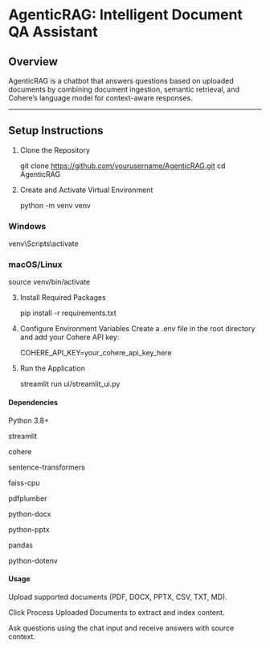 # AgenticRAG: Intelligent Document QA Assistant

## Overview

AgenticRAG is a chatbot that answers questions based on uploaded documents by combining document ingestion, semantic retrieval, and Cohere’s language model for context-aware responses.

---

## Setup Instructions

1. Clone the Repository


    git clone https://github.com/yourusername/AgenticRAG.git
cd AgenticRAG

2. Create and Activate Virtual Environment

    python -m venv venv

### Windows
 venv\Scripts\activate

### macOS/Linux
  source venv/bin/activate

3. Install Required Packages

    pip install -r requirements.txt

4. Configure Environment Variables
   Create a .env file in the root directory and add your Cohere API key:

    COHERE_API_KEY=your_cohere_api_key_here

5. Run the Application

    streamlit run ui/streamlit_ui.py


#### Dependencies
Python 3.8+

streamlit

cohere

sentence-transformers

faiss-cpu

pdfplumber

python-docx

python-pptx

pandas

python-dotenv

#### Usage
Upload supported documents (PDF, DOCX, PPTX, CSV, TXT, MD).

Click Process Uploaded Documents to extract and index content.

Ask questions using the chat input and receive answers with source context.